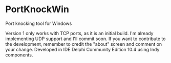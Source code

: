 # PortKnockWin
Port knocking tool for Windows

Version 1 only works with TCP ports, as it is an initial build. I'm already implementing UDP support and I'll commit soon. If you want to contribute to the development, remember to credit the "about" screen and comment on your change.
Developed in IDE Delphi Community Edition 10.4 using Indy components.

